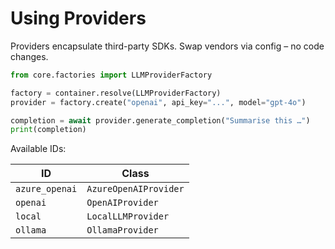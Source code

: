 # Using Providers

Providers encapsulate third-party SDKs. Swap vendors via config – no code changes.

```python
from core.factories import LLMProviderFactory

factory = container.resolve(LLMProviderFactory)
provider = factory.create("openai", api_key="...", model="gpt-4o")

completion = await provider.generate_completion("Summarise this …")
print(completion)
```

Available IDs:

| ID | Class |
|-----|--------------------------|
| `azure_openai` | `AzureOpenAIProvider` |
| `openai` | `OpenAIProvider` |
| `local` | `LocalLLMProvider` |
| `ollama` | `OllamaProvider` | 